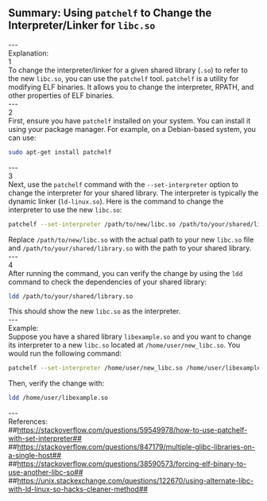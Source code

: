 ## Summary: Using `patchelf` to Change the Interpreter/Linker for `libc.so` <br>
---<br>
Explanation:<br>
1<br>
To change the interpreter/linker for a given shared library (`.so`) to refer to the new `libc.so`, you can use the `patchelf` tool. `patchelf` is a utility for modifying ELF binaries. It allows you to change the interpreter, RPATH, and other properties of ELF binaries.<br>
---<br>
2<br>
First, ensure you have `patchelf` installed on your system. You can install it using your package manager. For example, on a Debian-based system, you can use:<br>
```bash
sudo apt-get install patchelf
```
---<br>
3<br>
Next, use the `patchelf` command with the `--set-interpreter` option to change the interpreter for your shared library. The interpreter is typically the dynamic linker (`ld-linux.so`). Here is the command to change the interpreter to use the new `libc.so`:<br>
```bash
patchelf --set-interpreter /path/to/new/libc.so /path/to/your/shared/library.so
```
Replace `/path/to/new/libc.so` with the actual path to your new `libc.so` file and `/path/to/your/shared/library.so` with the path to your shared library.<br>
---<br>
4<br>
After running the command, you can verify the change by using the `ldd` command to check the dependencies of your shared library:<br>
```bash
ldd /path/to/your/shared/library.so
```
This should show the new `libc.so` as the interpreter.<br>
---<br>
Example:<br>
Suppose you have a shared library `libexample.so` and you want to change its interpreter to a new `libc.so` located at `/home/user/new_libc.so`. You would run the following command:<br>
```bash
patchelf --set-interpreter /home/user/new_libc.so /home/user/libexample.so
```
Then, verify the change with:<br>
```bash
ldd /home/user/libexample.so
```
---<br>
References:<br>
##https://stackoverflow.com/questions/59549978/how-to-use-patchelf-with-set-interpreter##<br>
##https://stackoverflow.com/questions/847179/multiple-glibc-libraries-on-a-single-host##<br>
##https://stackoverflow.com/questions/38590573/forcing-elf-binary-to-use-another-libc-so##<br>
##https://unix.stackexchange.com/questions/122670/using-alternate-libc-with-ld-linux-so-hacks-cleaner-method##<br>